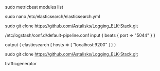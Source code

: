 sudo metricbeat modules list

sudo nano /etc/elasticsearch/elasticsearch.yml

sudo git clone https://github.com/Astalisks/Logging_ELK-Stack.git


/etc/logstash/conf.d/default-pipeline.conf
input {
    beats {
        port => "5044"
    }
}

output {
    elasticsearch {
        hosts => [ "localhost:9200" ]
    }
}



sudo git clone https://github.com/Astalisks/Logging_ELK-Stack.git

trafficgenerator
